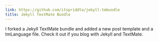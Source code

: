 ```yaml
---
link: https://github.com/itspriddle/jekyll-tmbundle
title: Jekyll TextMate Bundle
---
```


I forked a Jekyll TextMate bundle and added a new post template and a
tmLanguage file. Check it out if you blog with Jekyll and TextMate.
